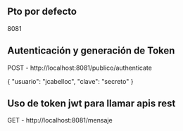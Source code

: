 

## Pto por defecto
8081

## Autenticación y generación de Token
POST - http://localhost:8081/publico/authenticate

{
"usuario": "jcabelloc",
"clave": "secreto"
}

## Uso de token jwt para llamar apis rest
GET - http://localhost:8081/mensaje

